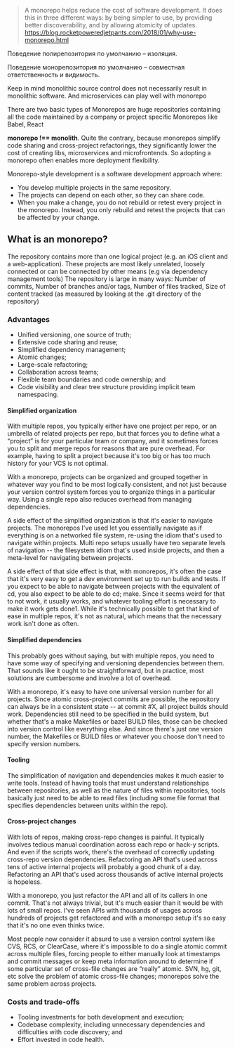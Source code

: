 > A monorepo helps reduce the cost of software development. It does this in three different ways: by being simpler to use, by providing better discoverability, and by allowing atomicity of updates. https://blog.rocketpoweredjetpants.com/2018/01/why-use-monorepo.html

Поведение полирепозитория по умолчанию – изоляция.

Поведение монорепозитория по умолчанию – совместная ответственность и видимость.

Keep in mind monolithic source control does not necessarily result in monolithic software. And microservices can play well with monorepo

There are two basic types of Monorepos are huge repositories containing all the code maintained by a company or project specific Monorepos like Babel, React

__monorepo !== monolith__. Quite the contrary, because monorepos simplify code sharing and cross-project refactorings, they significantly lower the cost of creating libs, microservices and microfrontends. So adopting a monorepo often enables more deployment flexibility.

Monorepo-style development is a software development approach where:
- You develop multiple projects in the same repository.
- The projects can depend on each other, so they can share code.
- When you make a change, you do not rebuild or retest every project in the monorepo. Instead, you only rebuild and retest the projects that can be affected by your change.

## What is an monorepo?
The repository contains more than one logical project (e.g. an iOS client and a web-application). These projects are most likely unrelated, loosely connected or can be connected by other means (e.g via dependency management tools)
The repository is large in many ways: Number of commits, Number of branches and/or tags, Number of files tracked, Size of content tracked (as measured by looking at the .git directory of the repository)
### Advantages
- Unified versioning, one source of truth;
- Extensive code sharing and reuse;
- Simplified dependency management;
- Atomic changes;
- Large-scale refactoring;
- Collaboration across teams;
- Flexible team boundaries and code ownership; and
- Code visibility and clear tree structure providing implicit team namespacing.

#### Simplified organization
With multiple repos, you typically either have one project per repo, or an umbrella of related projects per repo, but that forces you to define what a “project” is for your particular team or company, and it sometimes forces you to split and merge repos for reasons that are pure overhead. For example, having to split a project because it's too big or has too much history for your VCS is not optimal.

With a monorepo, projects can be organized and grouped together in whatever way you find to be most logically consistent, and not just because your version control system forces you to organize things in a particular way. Using a single repo also reduces overhead from managing dependencies.

A side effect of the simplified organization is that it's easier to navigate projects. The monorepos I've used let you essentially navigate as if everything is on a networked file system, re-using the idiom that's used to navigate within projects. Multi repo setups usually have two separate levels of navigation -- the filesystem idiom that's used inside projects, and then a meta-level for navigating between projects.

A side effect of that side effect is that, with monorepos, it's often the case that it's very easy to get a dev environment set up to run builds and tests. If you expect to be able to navigate between projects with the equivalent of cd, you also expect to be able to do cd; make. Since it seems weird for that to not work, it usually works, and whatever tooling effort is necessary to make it work gets done1. While it's technically possible to get that kind of ease in multiple repos, it's not as natural, which means that the necessary work isn't done as often.

#### Simplified dependencies
This probably goes without saying, but with multiple repos, you need to have some way of specifying and versioning dependencies between them. That sounds like it ought to be straightforward, but in practice, most solutions are cumbersome and involve a lot of overhead.

With a monorepo, it's easy to have one universal version number for all projects. Since atomic cross-project commits are possible, the repository can always be in a consistent state -- at commit #X, all project builds should work. Dependencies still need to be specified in the build system, but whether that's a make Makefiles or bazel BUILD files, those can be checked into version control like everything else. And since there's just one version number, the Makefiles or BUILD files or whatever you choose don't need to specify version numbers.

#### Tooling
The simplification of navigation and dependencies makes it much easier to write tools. Instead of having tools that must understand relationships between repositories, as well as the nature of files within repositories, tools basically just need to be able to read files (including some file format that specifies dependencies between units within the repo).

#### Cross-project changes
With lots of repos, making cross-repo changes is painful. It typically involves tedious manual coordination across each repo or hack-y scripts. And even if the scripts work, there's the overhead of correctly updating cross-repo version dependencies. Refactoring an API that's used across tens of active internal projects will probably a good chunk of a day. Refactoring an API that's used across thousands of active internal projects is hopeless.

With a monorepo, you just refactor the API and all of its callers in one commit. That's not always trivial, but it's much easier than it would be with lots of small repos. I've seen APIs with thousands of usages across hundreds of projects get refactored and with a monorepo setup it's so easy that it's no one even thinks twice.

Most people now consider it absurd to use a version control system like CVS, RCS, or ClearCase, where it's impossible to do a single atomic commit across multiple files, forcing people to either manually look at timestamps and commit messages or keep meta information around to determine if some particular set of cross-file changes are “really” atomic. SVN, hg, git, etc solve the problem of atomic cross-file changes; monorepos solve the same problem across projects.

### Costs and trade-offs
- Tooling investments for both development and execution;
- Codebase complexity, including unnecessary dependencies and difficulties with code discovery; and
- Effort invested in code health.

